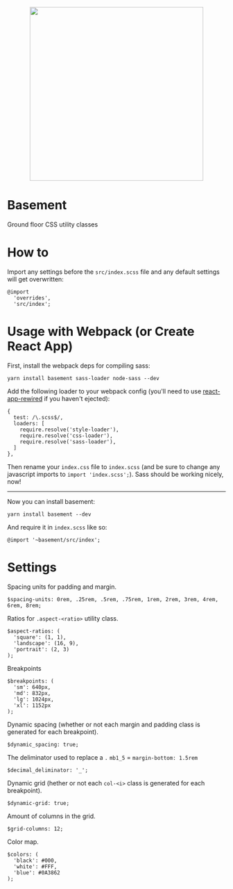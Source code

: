 <p align="center">
  <img src="basement_logo.svg" width="400"/>
</p>

# Basement
Ground floor CSS utility classes

# How to
Import any settings before the `src/index.scss` file and any default settings will get overwritten:
```
@import
  'overrides',
  'src/index';
```

# Usage with Webpack (or Create React App)

First, install the webpack deps for compiling sass:

```
yarn install basement sass-loader node-sass --dev
```

Add the following loader to your webpack config (you'll need to use [react-app-rewired](https://github.com/timarney/react-app-rewired) if you haven't ejected):

```
{
  test: /\.scss$/,
  loaders: [
    require.resolve('style-loader'),
    require.resolve('css-loader'),
    require.resolve('sass-loader'),
  ]
},
```

Then rename your `index.css` file to `index.scss` (and be sure to change any javascript imports to `import 'index.scss';`). Sass should be working nicely, now!

---

Now you can install basement:

```
yarn install basement --dev
```

And require it in `index.scss` like so:

```
@import '~basement/src/index';
```

# Settings
Spacing units for padding and margin.
```
$spacing-units: 0rem, .25rem, .5rem, .75rem, 1rem, 2rem, 3rem, 4rem, 6rem, 8rem;
```

Ratios for `.aspect-<ratio>` utility class.
```
$aspect-ratios: (
  'square': (1, 1),
  'landscape': (16, 9),
  'portrait': (2, 3)
);
```

Breakpoints
```
$breakpoints: (
  'sm': 640px,
  'md': 832px,
  'lg': 1024px,
  'xl': 1152px
);
```

Dynamic spacing (whether or not each margin and padding class is generated for each breakpoint).
```
$dynamic_spacing: true;
```

The deliminator used to replace a `.`
`mb1_5` = `margin-bottom: 1.5rem`
```
$decimal_deliminator: '_';
```

Dynamic grid (hether or not each `col-<i>` class is generated for each breakpoint).
```
$dynamic-grid: true;
```

Amount of columns in the grid.
```
$grid-columns: 12;
```

Color map.
```
$colors: (
  'black': #000,
  'white': #FFF,
  'blue': #0A3862
);
```
